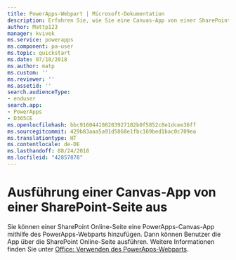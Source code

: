 ```yaml
---
title: PowerApps-Webpart | Microsoft-Dokumentation
description: Erfahren Sie, wie Sie eine Canvas-App von einer SharePoint-Seite aus ausführen.
author: Mattp123
manager: kvivek
ms.service: powerapps
ms.component: pa-user
ms.topic: quickstart
ms.date: 07/18/2018
ms.author: matp
ms.custom: ''
ms.reviewer: ''
ms.assetid: ''
search.audienceType:
- enduser
search.app:
- PowerApps
- D365CE
ms.openlocfilehash: bbc916044108203927102b0f5852c8e1dcee36ff
ms.sourcegitcommit: 429b83aaa5a91d5868e1fbc169bed1bac0c709ea
ms.translationtype: HT
ms.contentlocale: de-DE
ms.lasthandoff: 08/24/2018
ms.locfileid: "42857878"
---
```

# <a name="run-a-canvas-app-from-a-sharepoint-page"></a>Ausführung einer Canvas-App von einer SharePoint-Seite aus

Sie können einer SharePoint Online-Seite eine PowerApps-Canvas-App mithilfe des PowerApps-Webparts hinzufügen. Dann können Benutzer die App über die SharePoint Online-Seite ausführen. Weitere Informationen finden Sie unter [Office: Verwenden des PowerApps-Webparts](https://support.office.com/article/use-the-powerapps-web-part-6285f05e-e441-408a-99d7-aa688195cd1c?ui=en-US&rs=en-US&ad=US).
